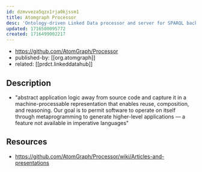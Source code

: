```yaml
---
id: dzmvveza5qzx1rja0kjssm1
title: Atomgraph Processor
desc: 'Ontology-driven Linked Data processor and server for SPARQL backends.'
updated: 1716500095772
created: 1716499002217
---
```


- https://github.com/AtomGraph/Processor
- published-by: [[org.atomgraph]]
- related: [[prdct.linkeddatahub]]

## Description

- "abstract application logic away from source code and capture it in a machine-processable representation that enables reuse, composition, and reasoning. Our goal is to permit software to operate on itself through metaprogramming to generate higher-level applications — a feature not available in imperative languages"


## Resources

- https://github.com/AtomGraph/Processor/wiki/Articles-and-presentations